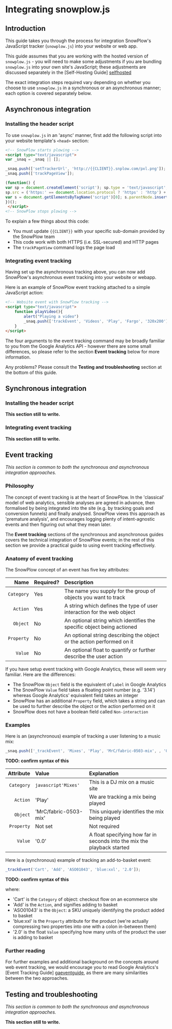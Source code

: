 # Integrating snowplow.js

## Introduction

This guide takes you through the process for integration SnowPlow's JavaScript tracker (`snowplow.js`) into your website or web app.

This guide assumes that you are working with the hosted version of `snowplow.js` - you will need to make some adjustments if you are bundling `snowplow.js` into your own site's JavaScript; these adjustments are discussed separately in the [Self-Hosting Guide] [selfhosted]

The exact integration steps required vary depending on whether you choose to use `snowplow.js` in a synchronous or an asynchronous manner; each option is covered separately below.

## Asynchronous integration

### Installing the header script

To use `snowplow.js` in an 'async' manner, first add the following script into your website template's `<head>` section:

```html
<!-- SnowPlow starts plowing -->
<script type="text/javascript">
var _snaq = _snaq || [];

_snaq.push(['setTrackerUrl', 'http://{{CLIENT}}.snplow.com/pxl.png']);
_snaq.push(['trackPageView']);

(function() {
var sp = document.createElement('script'); sp.type = 'text/javascript'; sp.async = true; sp.defer = true;
sp.src = ('https:' == document.location.protocol ? 'https' : 'http') + '://js.snplow.com/sp.js';
var s = document.getElementsByTagName('script')[0]; s.parentNode.insertBefore(sp, s);
})();
 </script>
<!-- SnowPlow stops plowing -->
```

To explain a few things about this code:

* You must update `{{CLIENT}}` with your specific sub-domain provided by the SnowPlow team
* This code work with both HTTPS (i.e. SSL-secured) and HTTP pages
* The `trackPageView` command logs the page load 

### Integrating event tracking

Having set up the asynchronous tracking above, you can now add SnowPlow's asynchronous event tracking into your website or webapp.

Here is an example of SnowPlow event tracking attached to a simple JavaScript action:

```html
<!-- Website event with SnowPlow tracking -->
<script type="text/javascript">
    function playVideo(){
        alert("Playing a video")
        _snaq.push(['trackEvent', 'Videos', 'Play', 'Fargo', '320x200'])
    }
</script>
```

The four arguments to the event tracking command may be broadly familiar to you from the Google Analytics API - however there are some small differences, so please refer to the section **Event tracking** below for more information.

Any problems? Please consult the **Testing and troubleshooting** section at the bottom of this guide.

## Synchronous integration

### Installing the header script

**This section still to write.**

### Integrating event tracking

**This section still to write.**

## Event tracking

_This section is common to both the synchronous and asynchronous integration approaches._

### Philosophy

The concept of event tracking is at the heart of SnowPlow. In the 'classical' model of web analytics, sensible analyses are agreed in advance, then formalised by being integrated into the site (e.g. by tracking goals and conversion funnels) and finally analysed. SnowPlow views this approach as 'premature analysis', and encourages logging plenty of intent-agnostic events and then figuring out what they mean later.

The **Event tracking** sections of the synchronous and asynchronous guides covers the technical integration of SnowPlow events; in the rest of this section we provide a practical guide to using event tracking effectively.

### Anatomy of event tracking

The SnowPlow concept of an event has five key attributes:

| **Name**    | **Required?** | **Description**                                                                  |
|------------:|:--------------|:---------------------------------------------------------------------------------|
|  `Category` | Yes           | The name you supply for the group of objects you want to track                   |
|    `Action` | Yes           | A string which defines the type of user interaction for the web object           |
|    `Object` | No            | An optional string which identifies the specific object being actioned           |
|  `Property` | No            | An optional string describing the object or the action performed on it           |
|     `Value` | No            | An optional float to quantify or further describe the user action                |

If you have setup event tracking with Google Analytics, these will seem very familiar. Here are the differences:

* The SnowPlow `Object` field is the equivalent of `Label` in Google Analytics
* The SnowPlow `Value` field takes a floating point number (e.g. '3.14') whereas Google Analytics' equivalent field takes an integer 
* SnowPlow has an additional `Property` field, which takes a string and can be used to further describe the object or the action performed on it
* SnowPlow does not have a boolean field called `Non-interaction`

### Examples

Here is an (asynchronous) example of tracking a user listening to a music mix:

```javascript
_snaq.push(['_trackEvent', 'Mixes', 'Play', 'MrC/fabric-0503-mix', , '0.0']);
```

**TODO: confirm syntax of this**

| **Attribute** | **Value**             | **Explanation**                                                         |
|--------------:|:----------------------|:------------------------------------------------------------------------|
|    `Category` | ```javascript'Mixes'```               | This is a DJ mix on a music site                                        |
|      `Action` | 'Play'                | We are tracking a mix being played                                      |
|      `Object` | 'MrC/fabric-0503-mix' | This uniquely identifies the mix being played                           |
|    `Property` | Not set               | Not required                                                            |
|       `Value` | '0.0'                 | A float specifying how far in seconds into the mix the playback started |

Here is a (synchronous) example of tracking an add-to-basket event:

```javascript
_trackEvent('Cart', 'Add', 'ASO01043', 'blue:xxl', '2.0']);
```

**TODO: confirm syntax of this**

where:

* 'Cart' is the `Category` of object: checkout flow on an ecommerce site
* 'Add' is the `Action`, and signifies adding to basket
* 'ASO01043' is the `Object`: a SKU uniquely identifying the product added to basket
* 'blue:xxl' is the `Property` attribute for the product (we're actually compressing two properties into one with a colon in-between them)
* '2.0' is the float `Value` specifying how many units of the product the user is adding to basket

### Further reading

For further examples and additional background on the concepts around web event tracking, we would encourage you to read Google Analytics's [Event Tracking Guide] [gaeventguide], as there are many similarities between the two approaches. 

## Testing and troubleshooting

_This section is common to both the synchronous and asynchronous integration approaches._

**This section still to write.**

[selfhosted]: http://todo
[gaeventguide]: http://code.google.com/apis/analytics/docs/tracking/eventTrackerGuide.html